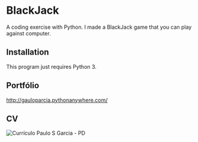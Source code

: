 # BlackJack
A coding exercise with Python. I made a BlackJack game that you can play against computer.

## Installation
This program just requires Python 3. 

## Portfólio
http://gauloparcia.pythonanywhere.com/

## CV

![Currículo Paulo S  Garcia - PD](https://user-images.githubusercontent.com/98903106/157282028-01627cda-4ee5-401f-a062-eb3f864d2707.jpg)
